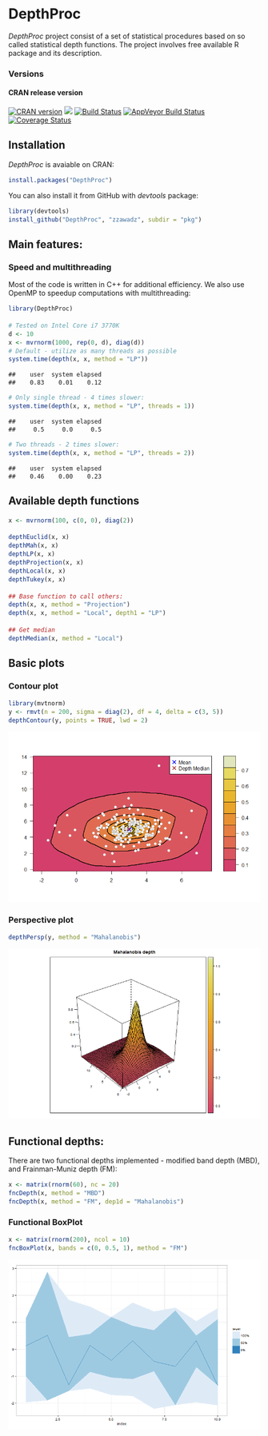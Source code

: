 DepthProc
========================

*DepthProc* project consist of a set of statistical procedures based on so called statistical depth functions. The project involves free available R package and its description.

### Versions

#### CRAN release version

[![CRAN version](http://www.r-pkg.org/badges/version/DepthProc)](http://cran.rstudio.com/web/packages/DepthProc/index.html) [![](http://cranlogs.r-pkg.org/badges/grand-total/DepthProc)](http://cran.rstudio.com/web/packages/DepthProc/index.html)
[![Build Status](https://travis-ci.org/zzawadz/DepthProc.svg?branch=master)](https://travis-ci.org/zzawadz/DepthProc)
[![AppVeyor Build Status](https://ci.appveyor.com/api/projects/status/github/zzawadz/DepthProc?branch=master&svg=true)](https://ci.appveyor.com/project/zzawadz/DepthProc)
[![Coverage Status](https://img.shields.io/codecov/c/github/zzawadz/DepthProc/master.svg)](https://codecov.io/github/zzawadz/DepthProc?branch=master)

## Installation


*DepthProc* is avaiable on CRAN:

```r
install.packages("DepthProc")
```

You can also install it from GitHub with *devtools* package:

```r
library(devtools)
install_github("DepthProc", "zzawadz", subdir = "pkg")
```

## Main features:

### Speed and multithreading

Most of the code is written in C++ for additional efficiency. We also use OpenMP to speedup computations with multithreading:


```r
library(DepthProc)

# Tested on Intel Core i7 3770K
d <- 10
x <- mvrnorm(1000, rep(0, d), diag(d))
# Default - utilize as many threads as possible
system.time(depth(x, x, method = "LP"))
```

```
##    user  system elapsed 
##    0.83    0.01    0.12
```

```r
# Only single thread - 4 times slower:
system.time(depth(x, x, method = "LP", threads = 1))
```

```
##    user  system elapsed 
##     0.5     0.0     0.5
```

```r
# Two threads - 2 times slower:
system.time(depth(x, x, method = "LP", threads = 2))
```

```
##    user  system elapsed 
##    0.46    0.00    0.23
```

## Available depth functions

```r
x <- mvrnorm(100, c(0, 0), diag(2))

depthEuclid(x, x)
depthMah(x, x)
depthLP(x, x)
depthProjection(x, x)
depthLocal(x, x)
depthTukey(x, x)

## Base function to call others:
depth(x, x, method = "Projection")
depth(x, x, method = "Local", depth1 = "LP")

## Get median
depthMedian(x, method = "Local")
```

## Basic plots

### Contour plot

```r
library(mvtnorm)
y <- rmvt(n = 200, sigma = diag(2), df = 4, delta = c(3, 5))
depthContour(y, points = TRUE, lwd = 2)
```
![plot of chunk contour](figure/contour.png) 

### Perspective plot
 
```r
depthPersp(y, method = "Mahalanobis")
```
![plot of chunk persp](figure/persp.png) 


## Functional depths:

There are two functional depths implemented - modified band depth (MBD), and Frainman-Muniz depth (FM):

```r
x <- matrix(rnorm(60), nc = 20)
fncDepth(x, method = "MBD")
fncDepth(x, method = "FM", dep1d = "Mahalanobis")
```

### Functional BoxPlot

```r
x <- matrix(rnorm(200), ncol = 10)
fncBoxPlot(x, bands = c(0, 0.5, 1), method = "FM")
```
![plot of chunk contour](figure/fncBoxPlot.png) 




